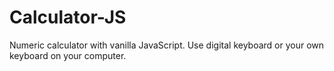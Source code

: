 # Calculator-JS
Numeric calculator with vanilla JavaScript. Use digital keyboard or your own keyboard on your computer. 
